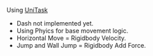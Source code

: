 Using [UniTask](https://github.com/Cysharp/UniTask)

- Dash not implemented yet.
- Using Phyics for base movement logic.
- Horizontal Move = Rigidbody Velocity.
- Jump and Wall Jump = Rigidbody Add Force.
